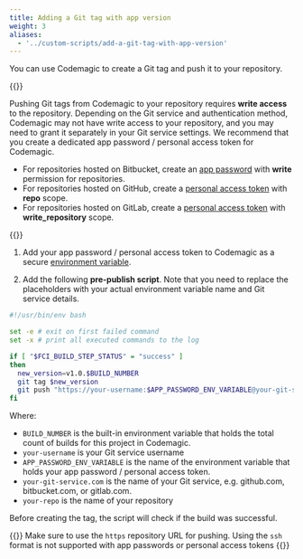 ```yaml
---
title: Adding a Git tag with app version
weight: 3
aliases:
  - '../custom-scripts/add-a-git-tag-with-app-version'
---
```


You can use Codemagic to create a Git tag and push it to your repository.

{{<notebox>}}

Pushing Git tags from Codemagic to your repository requires **write access** to the repository. Depending on the Git service and authentication method, Codemagic may not have write access to your repository, and you may need to grant it separately in your Git service settings. We recommend that you create a dedicated app password / personal access token for Codemagic.

* For repositories hosted on Bitbucket, create an [app password](https://confluence.atlassian.com/bitbucket/app-passwords-828781300.html) with **write** permission for repositories.
* For repositories hosted on GitHub, create a [personal access token](https://help.github.com/en/articles/creating-a-personal-access-token-for-the-command-line) with **repo** scope.
* For repositories hosted on GitLab, create a [personal access token](https://docs.gitlab.com/ee/user/profile/personal_access_tokens.html) with **write_repository** scope.

{{</notebox>}}

1. Add your app password / personal access token to Codemagic as a secure [environment variable](../building/environment-variables).

2. Add the following **pre-publish script**.  Note that you need to replace the placeholders with your actual environment variable name and Git service details.

  ```bash
  #!/usr/bin/env bash

  set -e # exit on first failed command
  set -x # print all executed commands to the log

  if [ "$FCI_BUILD_STEP_STATUS" = "success" ]
  then
    new_version=v1.0.$BUILD_NUMBER
    git tag $new_version
    git push "https://your-username:$APP_PASSWORD_ENV_VARIABLE@your-git-service.com/your-repo.git" --tags
  fi
  ```

  Where:

  * `BUILD_NUMBER` is the built-in environment variable that holds the total count of builds for this project in Codemagic.
  * `your-username` is your Git service username
  * `APP_PASSWORD_ENV_VARIABLE` is the name of the environment variable that holds your app password / personal access token.
  * `your-git-service.com` is the name of your Git service, e.g. github.com, bitbucket.com, or gitlab.com.
  * `your-repo` is the name of your repository

  Before creating the tag, the script will check if the build was successful.

{{<notebox>}}
Make sure to use the `https` repository URL for pushing. Using the `ssh` format is not supported with app passwords or personal access tokens
{{</notebox>}}
